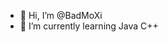 - 👋 Hi, I’m @BadMoXi
- 🌱 I’m currently learning Java C++


<!---
BadMoXi/BadMoXi is a ✨ special ✨ repository because its `README.md` (this file) appears on your GitHub profile.
You can click the Preview link to take a look at your changes.
--->
